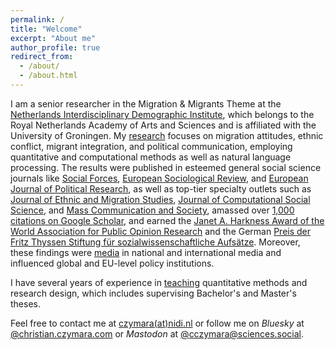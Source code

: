 ```yaml
---
permalink: /
title: "Welcome"
excerpt: "About me"
author_profile: true
redirect_from: 
  - /about/
  - /about.html
---
```


I am a senior researcher in the Migration & Migrants Theme at the [Netherlands Interdisciplinary Demographic Institute](https://nidi.nl/en/employees/christian-czymara/), which belongs to the Royal Netherlands Academy of Arts and Sciences and is affiliated with the University of Groningen. My [research](research) focuses on migration attitudes, ethnic conflict, migrant integration, and political communication, employing quantitative and computational methods as well as natural language processing. The results were published in esteemed general social science journals like [Social Forces](research/czymara_2021_sf), [European Sociological Review](research/czymara_schmidt-catran_2017_esr), and [European Journal of Political Research](research/naegel_etal_2023_ejpr), as well as top-tier specialty outlets such as [Journal of Ethnic and Migration Studies](research/czymara_etal_2023_jems), [Journal of Computational Social Science](research/czymara_2024_jcss), and [Mass Communication and Society](research/czymara_2024_mcas), amassed over [1,000 citations on Google Scholar](https://scholar.google.com/citations?user=khPqHmgAAAAJ), and earned the [Janet A. Harkness Award of the World Association for Public Opinion Research](https://wapor.org/events/annual-conference/awards-funds/janet-a-harkness-student-paper-award/) and the German [Preis der Fritz Thyssen Stiftung für sozialwissenschaftliche Aufsätze](https://www.fritz-thyssen-stiftung.de/cms/wp-content/uploads/2018/06/Jahresbericht_2017_interaktiv.pdf). Moreover, these findings were [media](featured) in national and international media and influenced global and EU-level policy institutions.

I have several years of experience in [teaching](teach) quantitative methods and research design, which includes supervising Bachelor's and Master's theses.

Feel free to contact me at [czymara(at)nidi.nl](mailto:czymara@nidi.nl) or follow me on *Bluesky* at [@christian.czymara.com](https://bsky.app/profile/christian.czymara.com) or *Mastodon* at <a rel="me" href="https://sciences.social/@cczymara">@cczymara@sciences.social</a>.

